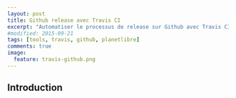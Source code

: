 ```yaml
---
layout: post
title: Github release avec Travis CI
excerpt: "Automatiser le processus de release sur Github avec Travis CI"
#modified: 2015-09-21
tags: [tools, travis, github, planetlibre]
comments: true
image:
  feature: travis-github.png
---
```

## Introduction
